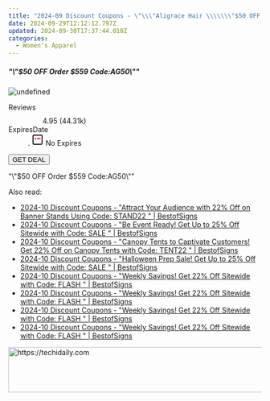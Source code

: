 ```yaml
---
title: "2024-09 Discount Coupons - \"\\\"Aligrace Hair \\\\\\\"$50 OFF Order $559 Code:AG50\\\\\\\"\\\"\""
date: 2024-09-29T12:12:12.797Z
updated: 2024-09-30T17:37:44.010Z
categories:
  - Women's Apparel
---
```


<div class="max-w-4xl mx-auto grid grid-cols-1 lg:max-w-5xl lg:gap-x-20 lg:grid-cols-2">
  <div class="relative p-3 col-start-1 row-start-1 flex flex-col-reverse rounded-lg bg-gradient-to-t from-black/75 via-black/0 sm:bg-none sm:row-start-2 sm:p-0 lg:row-start-1">
    <h5 class="mt-1 text-lg font-semibold text-white sm:text-slate-900 md:text-2xl dark:sm:text-white">&quot;\&quot;$50 OFF Order $559 Code:AG50\&quot;&quot;</h5>
  </div>
  
  <div class="col-start-1 col-end-3 row-start-1 grid gap-4 sm:mb-6 sm:grid-cols-4 lg:col-start-2 lg:row-span-6 lg:row-end-6 lg:mb-0 lg:gap-6">
      <img src="https://cdn3.impact.com//display-logo-via-campaign/19272.gif" onClick="javascript:window.open(decodeURIComponent('https%3A%2F%2Faligracehair.sjv.io%2Fc%2F5597632%2F1671183%2F19272'), '_blank');void(0);" alt="undefined" class="h-60 w-full rounded-lg object-cover sm:col-span-2 sm:h-52 lg:col-span-full" loading="lazy" />
    
  </div>
  <dl class="row-start-2 mt-4 flex items-center text-xs font-medium sm:row-start-3 sm:mt-1 md:mt-2.5 lg:row-start-2">
    <dt class="sr-only">Reviews</dt>
    <dd class="flex items-center text-indigo-600 dark:text-indigo-400">
      <svg width="24" height="24" fill="none" aria-hidden="true" class="mr-1 stroke-current dark:stroke-indigo-500">
        <path d="m12 5 2 5h5l-4 4 2.103 5L12 16l-5.103 3L9 14l-4-4h5l2-5Z" stroke-width="2" stroke-linecap="round" stroke-linejoin="round" />
      </svg>
      <span>4.95 <span class="font-normal text-slate-400">(44.31k)</span></span>
    </dd>
    <dt class="sr-only">ExpiresDate</dt>
    <dd class="flex items-center">
      <svg width="2" height="2" aria-hidden="true" fill="currentColor" class="mx-3 text-slate-300">
        <circle cx="1" cy="1" r="1" />
      </svg>
      <svg width="24" height="24" viewBox="0 0 24 24" fill="none" stroke="currentColor" stroke-width="2">
        <rect x="3" y="3" width="18" height="18" rx="2" fill="#fff" />
        <path d="M6 10L18 10" stroke="red" stroke-width="2" fill="none" />
        <path d="M10 6L10 18" stroke="#fff" stroke-width="2" fill="none" />
      </svg>
      No Expires    </dd>
  </dl>
  <div class="col-start-1 row-start-3 mt-4 self-center sm:col-start-2 sm:row-span-2 sm:row-start-2 sm:mt-0 lg:col-start-1 lg:row-start-3 lg:row-end-4 lg:mt-6">
    <button type="button" onClick="javascript:window.open(decodeURIComponent('https%3A%2F%2Faligracehair.sjv.io%2Fc%2F5597632%2F1671183%2F19272'), '_blank');void(0);" class="rounded-lg bg-red-600 px-3 py-2 text-sm font-medium leading-6 text-white">GET DEAL</button>
  </div>
  <p class="col-start-1 mt-4 text-sm leading-6 sm:col-span-2 lg:col-span-1 lg:row-start-4 lg:mt-6 dark:text-slate-400">
    "\"$50 OFF Order $559 Code:AG50\""  </p>
</div>

<ins class="adsbygoogle"
      style="display:block"
      data-ad-client="ca-pub-7571918770474297"
      data-ad-slot="8358498916"
      data-ad-format="auto"
      data-full-width-responsive="true"></ins>
    

<span class="atpl-alsoreadstyle">Also read:</span>
<div><ul>
<li><a href="https://coupons.techidaily.com/coupon-1232163-share-63219-sale/"><u>2024-10 Discount Coupons - "Attract Your Audience with 22% Off on Banner Stands Using Code: STAND22 " | BestofSigns</u></a></li>
<li><a href="https://coupons.techidaily.com/coupon-1232162-share-63219-sale/"><u>2024-10 Discount Coupons - "Be Event Ready! Get Up to 25% Off Sitewide with Code: SALE " | BestofSigns</u></a></li>
<li><a href="https://coupons.techidaily.com/coupon-1232174-share-63219-sale/"><u>2024-10 Discount Coupons - "Canopy Tents to Captivate Customers! Get 22% Off on Canopy Tents with Code: TENT22 " | BestofSigns</u></a></li>
<li><a href="https://coupons.techidaily.com/coupon-1232161-share-63219-sale/"><u>2024-10 Discount Coupons - "Halloween Prep Sale! Get Up to 25% Off Sitewide with Code: SALE " | BestofSigns</u></a></li>
<li><a href="https://coupons.techidaily.com/coupon-1232165-share-63219-sale/"><u>2024-10 Discount Coupons - "Weekly Savings! Get 22% Off Sitewide with Code: FLASH " | BestofSigns</u></a></li>
<li><a href="https://coupons.techidaily.com/coupon-1232169-share-63219-sale/"><u>2024-10 Discount Coupons - "Weekly Savings! Get 22% Off Sitewide with Code: FLASH " | BestofSigns</u></a></li>
<li><a href="https://coupons.techidaily.com/coupon-1232170-share-63219-sale/"><u>2024-10 Discount Coupons - "Weekly Savings! Get 22% Off Sitewide with Code: FLASH " | BestofSigns</u></a></li>
<li><a href="https://coupons.techidaily.com/coupon-1232172-share-63219-sale/"><u>2024-10 Discount Coupons - "Weekly Savings! Get 22% Off Sitewide with Code: FLASH " | BestofSigns</u></a></li>
</ul></div>

<!-- affiliate ads begin -->
<a href="https://appsumo.8odi.net/c/5597632/2151868/7443" target="_top" id="2151868">
  <img src="//a.impactradius-go.com/display-ad/7443-2151868" border="0" alt="https://techidaily.com" width="600" height="90"/>
</a>
<img height="0" width="0" src="https://appsumo.8odi.net/i/5597632/2151868/7443" style="position:absolute;visibility:hidden;" border="0" />
<!-- affiliate ads end -->

